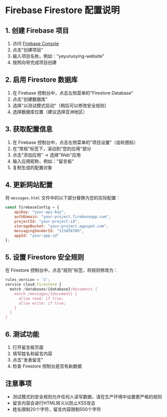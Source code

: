 # Firebase Firestore 配置说明

## 1. 创建 Firebase 项目

1. 访问 [Firebase Console](https://console.firebase.google.com/)
2. 点击"创建项目"
3. 输入项目名称，例如："yeyuruoying-website"
4. 按照向导完成项目创建

## 2. 启用 Firestore 数据库

1. 在 Firebase 控制台中，点击左侧菜单的"Firestore Database"
2. 点击"创建数据库"
3. 选择"以测试模式启动"（稍后可以修改安全规则）
4. 选择数据库位置（建议选择亚洲地区）

## 3. 获取配置信息

1. 在 Firebase 控制台中，点击左侧菜单的"项目设置"（齿轮图标）
2. 在"常规"标签下，滚动到"您的应用"部分
3. 点击"添加应用" → 选择"Web"应用
4. 输入应用昵称，例如："留言板"
5. 复制生成的配置对象

## 4. 更新网站配置

将 `messages.html` 文件中的以下部分替换为您的实际配置：

```javascript
const firebaseConfig = {
    apiKey: "your-api-key",
    authDomain: "your-project.firebaseapp.com",
    projectId: "your-project-id",
    storageBucket: "your-project.appspot.com",
    messagingSenderId: "123456789",
    appId: "your-app-id"
};
```

## 5. 设置 Firestore 安全规则

在 Firestore 控制台中，点击"规则"标签，将规则修改为：

```javascript
rules_version = '2';
service cloud.firestore {
  match /databases/{database}/documents {
    match /messages/{document} {
      allow read: if true;
      allow write: if true;
    }
  }
}
```

## 6. 测试功能

1. 打开留言板页面
2. 填写姓名和留言内容
3. 点击"发表留言"
4. 检查 Firestore 控制台是否有新数据

## 注意事项

- 测试模式的安全规则允许任何人读写数据，请在生产环境中设置更严格的规则
- 留言内容会进行HTML转义以防止XSS攻击
- 姓名限制20个字符，留言内容限制500个字符 
